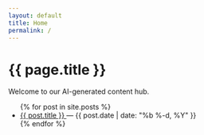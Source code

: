 ```yaml
---
layout: default
title: Home
permalink: /
---
```


<h1>{{ page.title }}</h1>
<p>Welcome to our AI-generated content hub.</p>

<ul>
  {% for post in site.posts %}
    <li>
      <a href="{{ post.url }}">
        {{ post.title }}
      </a>
      <span>— {{ post.date | date: "%b %-d, %Y" }}</span>
    </li>
  {% endfor %}
</ul>
